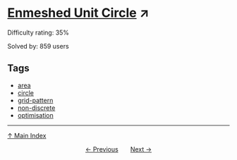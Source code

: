 # [Enmeshed Unit Circle](https://projecteuler.net/problem=392) ↗️

Difficulty rating: 35%

Solved by: 859 users
## Tags

- [area](../tags/area.md)
- [circle](../tags/circle.md)
- [grid-pattern](../tags/grid-pattern.md)
- [non-discrete](../tags/non-discrete.md)
- [optimisation](../tags/optimisation.md)



---

[↑ Main Index](../README.md)


<div align=center><a href='391.md'>← Previous</a> &nbsp;&nbsp; &nbsp;&nbsp;  <a href='393.md'>Next →</a></div>
